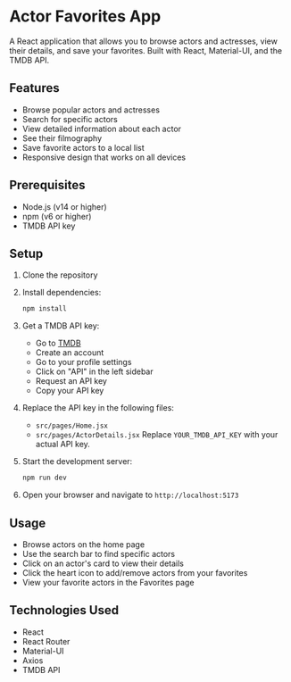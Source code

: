 # Actor Favorites App

A React application that allows you to browse actors and actresses, view their details, and save your favorites. Built with React, Material-UI, and the TMDB API.

## Features

- Browse popular actors and actresses
- Search for specific actors
- View detailed information about each actor
- See their filmography
- Save favorite actors to a local list
- Responsive design that works on all devices

## Prerequisites

- Node.js (v14 or higher)
- npm (v6 or higher)
- TMDB API key

## Setup

1. Clone the repository
2. Install dependencies:
   ```bash
   npm install
   ```
3. Get a TMDB API key:
   - Go to [TMDB](https://www.themoviedb.org/)
   - Create an account
   - Go to your profile settings
   - Click on "API" in the left sidebar
   - Request an API key
   - Copy your API key

4. Replace the API key in the following files:
   - `src/pages/Home.jsx`
   - `src/pages/ActorDetails.jsx`
   Replace `YOUR_TMDB_API_KEY` with your actual API key.

5. Start the development server:
   ```bash
   npm run dev
   ```

6. Open your browser and navigate to `http://localhost:5173`

## Usage

- Browse actors on the home page
- Use the search bar to find specific actors
- Click on an actor's card to view their details
- Click the heart icon to add/remove actors from your favorites
- View your favorite actors in the Favorites page

## Technologies Used

- React
- React Router
- Material-UI
- Axios
- TMDB API
